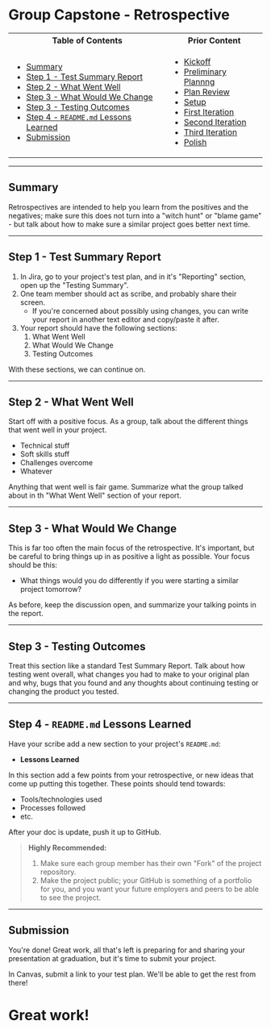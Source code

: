 # Group Capstone - Retrospective

<table>
<tr>
<th> Table of Contents </th>
<th> Prior Content </th>
</tr>
<tr>
<td markdown="1">

- [Summary](#summary)
- [Step 1 - Test Summary Report](#step-1---test-summary-report)
- [Step 2 - What Went Well](#step-2---what-went-well)
- [Step 3 - What Would We Change](#step-3---what-would-we-change)
- [Step 3 - Testing Outcomes](#step-3---testing-outcomes)
- [Step 4 - `README.md` Lessons Learned](#step-4---readmemd-lessons-learned)
- [Submission](#submission)

</td>
<td markdown="1">

- <a target="\_blank" href="../2.11/project2.01.html">Kickoff</a>
- <a target="\_blank" href="../2.11/project2.02.html">Preliminary Plannng</a>
- <a target="\_blank" href="../2.12/project2.03.html">Plan Review</a>
- <a target="\_blank" href="../2.12/project2.04.html">Setup</a>
- <a target="\_blank" href="../2.12/project2.05.html">First Iteration</a>
- <a target="\_blank" href="../2.13/project2.06.html">Second Iteration</a>
- <a target="\_blank" href="../2.14/project2.07.html">Third Iteration</a>
- <a target="\_blank" href="../2.15/project2.08.html">Polish</a>

</td>
</tr>
</table>

---

## Summary

Retrospectives are intended to help you learn from the positives and the
negatives; make sure this does not turn into a "witch hunt" or "blame game" -
but talk about how to make sure a similar project goes better next time.

---

## Step 1 - Test Summary Report

1. In Jira, go to your project's test plan, and in it's "Reporting" section,
   open up the "Testing Summary".
1. One team member should act as scribe, and probably share their screen.
   - If you're concerned about possibly using changes, you can write your report
     in another text editor and copy/paste it after.
1. Your report should have the following sections:
   1. What Went Well
   1. What Would We Change
   1. Testing Outcomes

With these sections, we can continue on.

---

## Step 2 - What Went Well

Start off with a positive focus. As a group, talk about the different things
that went well in your project.

- Technical stuff
- Soft skills stuff
- Challenges overcome
- Whatever

Anything that went well is fair game. Summarize what the group talked about in
th "What Went Well" section of your report.

---

## Step 3 - What Would We Change

This is far too often the main focus of the retrospective. It's important, but
be careful to bring things up in as positive a light as possible. Your focus
should be this:

- What things would you do differently if you were starting a similar project
  tomorrow?

As before, keep the discussion open, and summarize your talking points in the
report.

---

## Step 3 - Testing Outcomes

Treat this section like a standard Test Summary Report. Talk about how testing
went overall, what changes you had to make to your original plan and why, bugs
that you found and any thoughts about continuing testing or changing the product
you tested.

---

## Step 4 - `README.md` Lessons Learned

Have your scribe add a new section to your project's `README.md`:

- **Lessons Learned**

In this section add a few points from your retrospective, or new ideas that come
up putting this together. These points should tend towards:

- Tools/technologies used
- Processes followed
- etc.

After your doc is update, push it up to GitHub.

> **Highly Recommended:**
>
> 1. Make sure each group member has their own "Fork" of the project repository.
> 1. Make the project public; your GitHub is something of a portfolio for you,
>    and you want your future employers and peers to be able to see the project.

---

## Submission

You're done! Great work, all that's left is preparing for and sharing your
presentation at graduation, but it's time to submit your project.

In Canvas, submit a link to your test plan. We'll be able to get the rest from
there!

# Great work!
